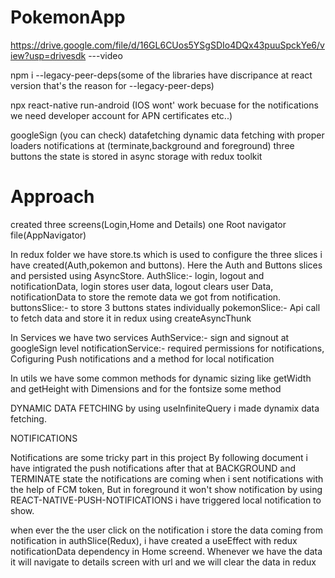 # PokemonApp
https://drive.google.com/file/d/16GL6CUos5YSgSDIo4DQx43puuSpckYe6/view?usp=drivesdk ---video

npm i --legacy-peer-deps(some of the libraries have discripance at react version that's the reason for --legacy-peer-deps)

npx react-native run-android (IOS wont' work becuase for the notifications we need developer account for APN certificates etc..)

googleSign (you can check)
datafetching
dynamic data fetching with proper loaders
notifications at (terminate,background and foreground)
three buttons the state is stored in async storage with redux toolkit

# Approach
created three screens(Login,Home and Details)
one Root navigator file(AppNavigator)

In redux folder we have store.ts which is used to configure the three slices i have created(Auth,pokemon and buttons). Here the Auth and Buttons slices and persisted using AsyncStore.
AuthSlice:- login, logout and notificationData, login stores user data, logout clears user Data, notificationData to store the remote data we got from notification.
buttonsSlice:- to store 3 buttons states individually
pokemonSlice:- Api call to fetch data and store it in redux using createAsyncThunk

In Services we have two services
 AuthService:- sign and signout at googleSign level
 notificationService:- required permissions for notifications, Cofiguring Push notifications and a method for local notification

In utils we have some common methods for dynamic sizing like getWidth and getHeight with Dimensions and for the fontsize some method

DYNAMIC DATA FETCHING
by using useInfiniteQuery i made dynamix data fetching.

NOTIFICATIONS

Notifications are some tricky part in this project
By following document i have intigrated the push notifications after that at BACKGROUND and TERMINATE state the notifications are coming when i sent notifications with the help of FCM token, But in foreground it won't show notification by using REACT-NATIVE-PUSH-NOTIFICATIONS i have triggered local notification to show.

when ever the the user click on the notification i store the data coming from notification in authSlice(Redux),
i have created a useEffect with redux notificationData dependency in Home screend. Whenever we have the data it will navigate to details screen with url and we will clear the data in redux
